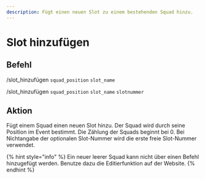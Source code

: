 ```yaml
---
description: Fügt einen neuen Slot zu einem bestehenden Squad hinzu.
---
```


# Slot hinzufügen

## Befehl

/slot\_hinzufügen `squad_position` `slot_name`

/slot\_hinzufügen `squad_position` `slot_name` `slotnummer`

## Aktion

Fügt einem Squad einen neuen Slot hinzu. Der Squad wird durch seine Position im Event bestimmt. Die Zählung der Squads beginnt bei 0. Bei Nichtangabe der optionalen Slot-Nummer wird die erste freie Slot-Nummer verwendet.

{% hint style="info" %}
Ein neuer leerer Squad kann nicht über einen Befehl hinzugefügt werden. Benutze dazu die Editierfunktion auf der Website.
{% endhint %}
